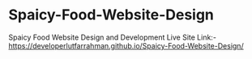 # Spaicy-Food-Website-Design
Spaicy Food Website Design and Development
Live Site Link:-
https://developerlutfarrahman.github.io/Spaicy-Food-Website-Design/
